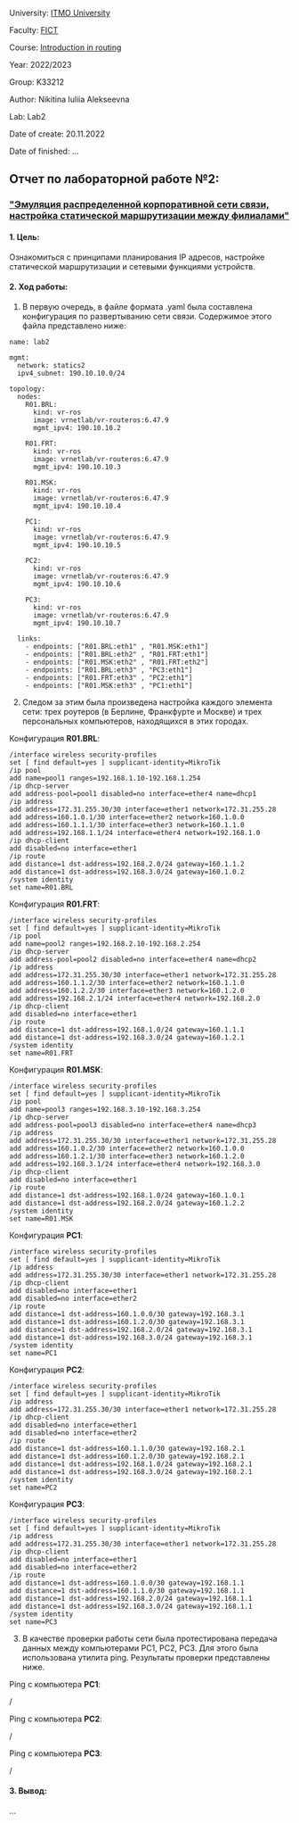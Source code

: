 University: [ITMO University](https://itmo.ru/ru/)

Faculty: [FICT](https://fict.itmo.ru)

Course: [Introduction in routing](https://github.com/itmo-ict-faculty/introduction-in-routing)

Year: 2022/2023

Group: K33212

Author: Nikitina Iuliia Alekseevna

Lab: Lab2

Date of create: 20.11.2022

Date of finished: ...

## Отчет по лабораторной работе №2:
### ["Эмуляция распределенной корпоративной сети связи, настройка статической маршрутизации между филиалами"](https://itmo-ict-faculty.github.io/introduction-in-routing/education/labs2022_2023/lab2/lab2/)

#### 1. Цель:
Ознакомиться с принципами планирования IP адресов, настройке статической маршрутизации и сетевыми функциями устройств.

#### 2. Ход работы:


1. В первую очередь, в файле формата .yaml была составлена конфигурация по развертыванию сети связи. Содержимое этого файла представлено ниже:

```
name: lab2

mgmt:
  network: statics2
  ipv4_subnet: 190.10.10.0/24

topology:
  nodes:
    R01.BRL:
      kind: vr-ros
      image: vrnetlab/vr-routeros:6.47.9
      mgmt_ipv4: 190.10.10.2

    R01.FRT:
      kind: vr-ros
      image: vrnetlab/vr-routeros:6.47.9
      mgmt_ipv4: 190.10.10.3

    R01.MSK:
      kind: vr-ros
      image: vrnetlab/vr-routeros:6.47.9
      mgmt_ipv4: 190.10.10.4

    PC1:
      kind: vr-ros
      image: vrnetlab/vr-routeros:6.47.9
      mgmt_ipv4: 190.10.10.5

    PC2:
      kind: vr-ros
      image: vrnetlab/vr-routeros:6.47.9
      mgmt_ipv4: 190.10.10.6

    PC3:
      kind: vr-ros
      image: vrnetlab/vr-routeros:6.47.9
      mgmt_ipv4: 190.10.10.7

  links:
    - endpoints: ["R01.BRL:eth1" , "R01.MSK:eth1"]
    - endpoints: ["R01.BRL:eth2" , "R01.FRT:eth1"]
    - endpoints: ["R01.MSK:eth2" , "R01.FRT:eth2"]
    - endpoints: ["R01.BRL:eth3" , "PC3:eth1"]
    - endpoints: ["R01.FRT:eth3" , "PC2:eth1"]
    - endpoints: ["R01.MSK:eth3" , "PC1:eth1"]
 ```

2. Следом за этим была произведена настройка каждого элемента сети: трех роутеров (в Берлине, Франкфурте и Москве) и трех персональных компьютеров, находящихся в этих городах. 

Конфигурация **R01.BRL**:

```
/interface wireless security-profiles
set [ find default=yes ] supplicant-identity=MikroTik
/ip pool
add name=pool1 ranges=192.168.1.10-192.168.1.254
/ip dhcp-server
add address-pool=pool1 disabled=no interface=ether4 name=dhcp1
/ip address
add address=172.31.255.30/30 interface=ether1 network=172.31.255.28
add address=160.1.0.1/30 interface=ether2 network=160.1.0.0
add address=160.1.1.1/30 interface=ether3 network=160.1.1.0
add address=192.168.1.1/24 interface=ether4 network=192.168.1.0
/ip dhcp-client
add disabled=no interface=ether1
/ip route
add distance=1 dst-address=192.168.2.0/24 gateway=160.1.1.2
add distance=1 dst-address=192.168.3.0/24 gateway=160.1.0.2
/system identity
set name=R01.BRL
```

Конфигурация **R01.FRT**:

```
/interface wireless security-profiles
set [ find default=yes ] supplicant-identity=MikroTik
/ip pool
add name=pool2 ranges=192.168.2.10-192.168.2.254
/ip dhcp-server
add address-pool=pool2 disabled=no interface=ether4 name=dhcp2
/ip address
add address=172.31.255.30/30 interface=ether1 network=172.31.255.28
add address=160.1.1.2/30 interface=ether2 network=160.1.1.0
add address=160.1.2.2/30 interface=ether3 network=160.1.2.0
add address=192.168.2.1/24 interface=ether4 network=192.168.2.0
/ip dhcp-client
add disabled=no interface=ether1
/ip route
add distance=1 dst-address=192.168.1.0/24 gateway=160.1.1.1
add distance=1 dst-address=192.168.3.0/24 gateway=160.1.2.1
/system identity
set name=R01.FRT
```

Конфигурация **R01.MSK**:

```
/interface wireless security-profiles
set [ find default=yes ] supplicant-identity=MikroTik
/ip pool
add name=pool3 ranges=192.168.3.10-192.168.3.254
/ip dhcp-server
add address-pool=pool3 disabled=no interface=ether4 name=dhcp3
/ip address
add address=172.31.255.30/30 interface=ether1 network=172.31.255.28
add address=160.1.0.2/30 interface=ether2 network=160.1.0.0
add address=160.1.2.1/30 interface=ether3 network=160.1.2.0
add address=192.168.3.1/24 interface=ether4 network=192.168.3.0
/ip dhcp-client
add disabled=no interface=ether1
/ip route
add distance=1 dst-address=192.168.1.0/24 gateway=160.1.0.1
add distance=1 dst-address=192.168.2.0/24 gateway=160.1.2.2
/system identity
set name=R01.MSK
```

Конфигурация **PC1**:

```
/interface wireless security-profiles
set [ find default=yes ] supplicant-identity=MikroTik
/ip address
add address=172.31.255.30/30 interface=ether1 network=172.31.255.28
/ip dhcp-client
add disabled=no interface=ether1
add disabled=no interface=ether2
/ip route
add distance=1 dst-address=160.1.0.0/30 gateway=192.168.3.1
add distance=1 dst-address=160.1.2.0/30 gateway=192.168.3.1
add distance=1 dst-address=192.168.2.0/24 gateway=192.168.3.1
add distance=1 dst-address=192.168.3.0/24 gateway=192.168.3.1
/system identity
set name=PC1
```

Конфигурация **PC2**:

```
/interface wireless security-profiles
set [ find default=yes ] supplicant-identity=MikroTik
/ip address
add address=172.31.255.30/30 interface=ether1 network=172.31.255.28
/ip dhcp-client
add disabled=no interface=ether1
add disabled=no interface=ether2
/ip route
add distance=1 dst-address=160.1.1.0/30 gateway=192.168.2.1
add distance=1 dst-address=160.1.2.0/30 gateway=192.168.2.1
add distance=1 dst-address=192.168.1.0/24 gateway=192.168.2.1
add distance=1 dst-address=192.168.3.0/24 gateway=192.168.2.1
/system identity
set name=PC2
```

Конфигурация **PC3**:

```
/interface wireless security-profiles
set [ find default=yes ] supplicant-identity=MikroTik
/ip address
add address=172.31.255.30/30 interface=ether1 network=172.31.255.28
/ip dhcp-client
add disabled=no interface=ether1
add disabled=no interface=ether2
/ip route
add distance=1 dst-address=160.1.0.0/30 gateway=192.168.1.1
add distance=1 dst-address=160.1.1.0/30 gateway=192.168.1.1
add distance=1 dst-address=192.168.2.0/24 gateway=192.168.1.1
add distance=1 dst-address=192.168.3.0/24 gateway=192.168.1.1
/system identity
set name=PC3
```

3. В качестве проверки работы сети была протестирована передача данных между компьютерами PC1, PC2, PC3. Для этого была использована утилита ping. Результаты проверки представлены ниже.

Ping с компьютера **PC1**:

/


Ping с компьютера **PC2**:

/


Ping с компьютера **PC3**:

/


#### 3. Вывод:

...
